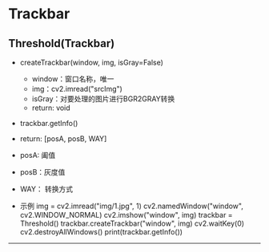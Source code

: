 Trackbar
==============================================
Threshold(Trackbar)
----------------------------------------------
* createTrackbar(window, img, isGray=False)
  * window：窗口名称，唯一
  * img：cv2.imread("srcImg")
  * isGray：对要处理的图片进行BGR2GRAY转换
  * return: void
  
* trackbar.getInfo()
 * return: [posA, posB, WAY]
  * posA: 阖值
  * posB：灰度值
  * WAY： 转换方式
  
* 示例
img = cv2.imread("img/1.jpg", 1)
cv2.namedWindow("window", cv2.WINDOW_NORMAL)
cv2.imshow("window", img)
trackbar = Threshold()
trackbar.createTrackbar("window", img)
cv2.waitKey(0)
cv2.destroyAllWindows()
print(trackbar.getInfo())
-------------------------------------------------
